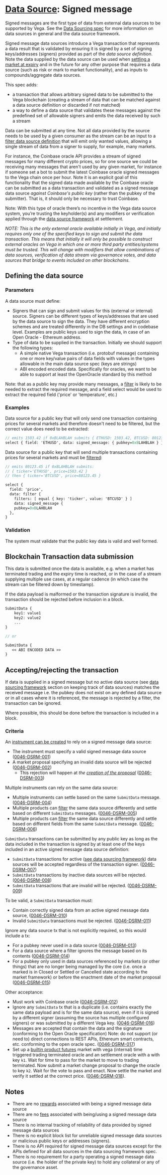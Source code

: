 # [Data Source](./0045-DSRC-data_sourcing.md): Signed message

Signed messages are the first type of data from external data sources to be supported by Vega. See the [Data Sourcing spec](./0045-DSRC-data_sourcing.md) for more information on data sources in general and the data source framework.

Signed message data sources introduce a Vega transaction that represents a data result that is validated by ensuring it is signed by a set of signing keys/addresses (signers) provided as part of the _data source definition_. Note the data supplied by the data source can be used when [settling a market at expiry](./0002-STTL-settlement.md) and in the future for any other purpose that requires a data source (such as risk or mark to market functionality), and as inputs to compounds/aggregate data sources.

This spec adds:

- a transaction that allows arbitrary signed data to be submitted to the Vega blockchain (creating a stream of data that can be matched against a data source definition or discarded if not matched)
- a way to define a data source that validates these messages against the predefined set of allowable signers and emits the data received by such a stream

Data can be submitted at any time. Not all data provided by the source needs to be used by a given consumer as the stream can be an input to a [filter data source definition](./0047-DSRF-data_source_filter.md) that will emit only wanted values, allowing a single stream of data from a signer to supply, for example, many markets.

For instance, the Coinbase oracle API provides a stream of signed messages for many different crypto prices, so for one source we could be receiving many messages that aren't used by any given market, for instance if someone set a bot to submit the latest Coinbase oracle signed messages to the Vega chain once per hour. Note it is an explicit goal of this functionality that the signed data made available by the Coinbase oracle can be submitted as a data transaction and validated as a signed message data source _against Coinbase's public key_ (rather than the pubkey of the submitter). That is, it should only be necessary to trust Coinbase.

Note: With this type of oracle there’s no incentive in the Vega data source system, you’re trusting the keyholder(s) and any modifiers or verification applied through the [data source framework](./0045-DSRC-data_sourcing.md) at settlement.

_NOTE: This is the only external oracle available initially in Vega, and initially requires only one of the specified keys to sign and submit the data transaction. This means that initially it will only be possible to construct external oracles on Vega in which one or more third party entities/systems must be trusted. This will change with modifiers that allow combinations of data sources, verification of data stream via governance votes, and data sources that bridge to events included on other blockchains._

## Defining the data source

### Parameters

A data source must define:

- Signers that can sign and submit values for this (external or internal) source. Signers can be different types of keys/addresses that are used by the data source to sign the data. They have different encryption schemes and are treated differently in the DB settings and in codebase level. Examples are public keys used to sign the data, in case of an Open Oracle - Ethereum address.
- Type of data to be supplied in the transaction. Initially we should support the following types:
  - A simple native Vega transaction (i.e. protobuf message) containing one or more key/value pairs of data fields with values in the types allowable in the main data source spec (keys are strings)
  - ABI encoded encoded data. Specifically for oracles, we want to be able to support at least the OpenOracle standard by this method

Note: that as a public key may provide many messages, a [filter](./0047-DSRF-data_source_filter.md) is likely to be needed to extract the required message, and a field select would be used to extract the required field ('price' or 'temperature', etc.)

### Examples

Data source for a public key that will only send one transaction containing prices for several markets and therefore doesn't need to be filtered, but the correct value does need to be extracted:

```proto
// emits 1503.42 if 0xBLAHBLAH submits { ETHUSD: 1503.42, BTCUSD: 80123.45 }
select { field: 'ETHUSD', data: signed_message: { pubkey=0xBLAHBLAH } }
```

Data source for a public key that will send multiple transactions containing prices for several markets and must be [filtered](./0047-DSRF-data_source_filter.md):

```proto
// emits 80123.45 if 0xBLAHBLAH submits:
// { ticker='ETHUSD', price=1503.42 }
// then { ticker='BTCUSD', price=80123.45 }

select {
  field: 'price',
  data: filter {
    filters: [ equal { key: 'ticker', value: 'BTCUSD' } ]
    data: signed_message {
    pubkey=0xBLAHBLAH
  },
}
```

### Validation

The system must validate that the public key data is valid and well formed.

## Blockchain Transaction data submission

This data is submitted once the data is available, e.g. when a market has terminated trading and the expiry time is reached, or in the case of a stream supplying multiple use cases, at a regular cadence (in which case the stream can be filtered down by timestamp).

If the data payload is malformed or the transaction signature is invalid, the transaction should be rejected before inclusion in a block.

```proto
SubmitData {
    key1: value1
    key2: value2
    ...
}

// or

SubmitData {
   << ABI ENCODED DATA >>
}
```

## Accepting/rejecting the transaction

If data is supplied in a signed message but no active data source (see [data sourcing framework](./0045-DSRC-data_sourcing.md) section on keeping track of data sources) matches the received message i.e. the pubkey does not exist on any defined data source or in all cases where it is referenced, the message is rejected by a filter, the transaction can be ignored.

Where possible, this should be done before the transaction is included in a block.

### Criteria

An [instrument can be created](./0028-GOVE-governance.md) to rely on a signed message data source:

- The instrument must specify a valid signed message data source (<a name="0046-DSRM-001" href="#0046-DSRM-001">0046-DSRM-001</a>)
- A market proposal specifying an invalid data source will be rejected (<a name="0046-DSRM-002" href="#0046-DSRM-002">0046-DSRM-002</a>)
  - This rejection will happen at _the [creation of the proposal](./0028-GOVE-governance.md)_  (<a name="0046-DSRM-003" href="#0046-DSRM-003">0046-DSRM-003</a>)

Multiple instruments can rely on the same data source:

- Multiple instruments can settle based on the same `SubmitData` message.  (<a name="0046-DSRM-004" href="#0046-DSRM-004">0046-DSRM-004</a>)
- Multiple products can [filter](./0047-DSRF-data_source_filter.md) the same data source differently and settle based on different `SubmitData` messages.  (<a name="0046-DSRM-005" href="#0046-DSRM-005">0046-DSRM-005</a>)
- Multiple products can [filter](./0047-DSRF-data_source_filter.md) the same data source differently and settle based on different fields from the same `SubmitData` message.  (<a name="0046-DSRM-006" href="#0046-DSRM-006">0046-DSRM-006</a>)

`SubmitData` transactions can be submitted by any public key as long as the data included in the transaction is signed by at least one of the keys included in an active signed message data source definition:

- `SubmitData` transactions for active ([see data sourcing framework](./0045-DSRC-data_sourcing.md)) data sources will be accepted regardless of the transaction signer.  (<a name="0046-DSRM-007" href="#0046-DSRM-007">0046-DSRM-007</a>)
- `SubmitData` transactions by inactive data sources will be rejected.  (<a name="0046-DSRM-008" href="#0046-DSRM-008">0046-DSRM-008</a>)
- `SubmitData` transactions that are invalid will be rejected.  (<a name="0046-DSRM-009" href="#0046-DSRM-009">0046-DSRM-009</a>)

To be valid, a `SubmitData` transaction must:

- Contain correctly signed data from an active signed message data source,  (<a name="0046-DSRM-010" href="#0046-DSRM-010">0046-DSRM-010</a>)
- Invalid `SubmitData` transactions must be rejected.  (<a name="0046-DSRM-011" href="#0046-DSRM-011">0046-DSRM-011</a>)

Ignore any data source tx that is not explicitly required, so this would include a tx:

- For a pubkey never used in a data source  (<a name="0046-DSRM-013" href="#0046-DSRM-013">0046-DSRM-013</a>)
- For a data source where a filter ignores the message based on its contents  (<a name="0046-DSRM-014" href="#0046-DSRM-014">0046-DSRM-014</a>)
- For a pubkey only used in data sources referenced by markets (or other things) that are no longer being managed by the core (i.e. once a marked is in Closed or Settled or Cancelled state according to the market framework) or before the enactment date of the market proposal (<a name="0046-DSRM-015" href="#0046-DSRM-015">0046-DSRM-015</a>)

Other acceptance:

- Must work with Coinbase oracle  (<a name="0046-DSRM-012" href="#0046-DSRM-012">0046-DSRM-012</a>)
- Ignore any `SubmitData` tx that is a duplicate (i.e. contains exactly the same data payload and is for the same data source), even if it is signed by a different signer (assuming the source has multiple configured signers) or was submitted by a different Vega key. (<a name="0046-DSRM-016" href="#0046-DSRM-016">0046-DSRM-016</a>)
- Messages are accepted that contain the data and the signature (conforming to the Open Oracle specification) Note: do not support (or need to) direct connections to REST APIs, Ethereum smart contracts, etc. conforming to the open oracle spec. (<a name="0046-DSRM-017" href="#0046-DSRM-017">0046-DSRM-017</a>)
- Set up a [builtin product futures](./0016-PFUT-product_builtin_future.md) market with vega (internal) time triggered trading terminated oracle and an settlement oracle with a with key `k1`. Wait for time to pass for the market to move to trading terminated. Now submit a market change proposal to change the oracle to key `k2`. Wait for the vote to pass and enact. Now settle the market and verify it settled at the correct price. (<a name="0046-DSRM-018" href="#0046-DSRM-018">0046-DSRM-018</a>).


## Notes

- There are no [rewards](./0056-REWA-rewards_overview.md) associated with being a signed message data source
- There are no [fees](./0029-FEES-fees.md) associated with being/using a signed message data source
- There is no internal tracking of reliability of data provided by signed message data sources
- There is no explicit block list for unreliable signed message data sources or malicious public keys or addresses (signers).
- There is no API required for signed message data sources except for the APIs defined for all data sources in the data sourcing framework spec.
- There is no requirement for a party operating a signed message data source (i.e. the holder of the private key) to hold any collateral or any of the governance asset.
